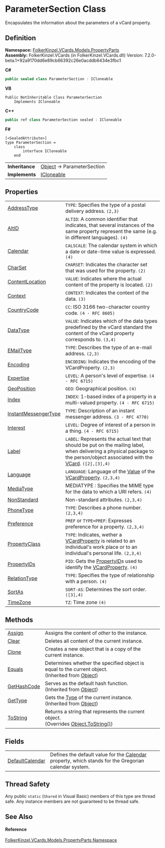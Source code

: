 # ParameterSection Class


Encapsulates the information about the parameters of a vCard property.



## Definition
**Namespace:** <a href="dbd283d2-4531-056c-7d94-281acad42316.md">FolkerKinzel.VCards.Models.PropertyParts</a>  
**Assembly:** FolkerKinzel.VCards (in FolkerKinzel.VCards.dll) Version: 7.2.0-beta.1+92a9170dd6e89cb66392c26e0acddb6434e3fbc1

**C#**
``` C#
public sealed class ParameterSection : ICloneable
```
**VB**
``` VB
Public NotInheritable Class ParameterSection
	Implements ICloneable
```
**C++**
``` C++
public ref class ParameterSection sealed : ICloneable
```
**F#**
``` F#
[<SealedAttribute>]
type ParameterSection = 
    class
        interface ICloneable
    end
```

<table><tr><td><strong>Inheritance</strong></td><td><a href="https://learn.microsoft.com/dotnet/api/system.object" target="_blank" rel="noopener noreferrer">Object</a>  →  ParameterSection</td></tr>
<tr><td><strong>Implements</strong></td><td><a href="https://learn.microsoft.com/dotnet/api/system.icloneable" target="_blank" rel="noopener noreferrer">ICloneable</a></td></tr>
</table>



## Properties
<table>
<tr>
<td><a href="c5f7ec1b-18af-81e7-8085-f351f7cfa411.md">AddressType</a></td>
<td><code>TYPE</code>: Specifies the type of a postal delivery address. <code>(2,3)</code></td></tr>
<tr>
<td><a href="40377196-c678-e230-67d6-b8b64ec87c55.md">AltID</a></td>
<td><code>ALTID</code>: A common identifier that indicates, that several instances of the same property represent the same (e.g. in different languages). <code>(4)</code></td></tr>
<tr>
<td><a href="d4551545-2491-8deb-69c2-3ef599c25c6f.md">Calendar</a></td>
<td><code>CALSCALE</code>: The calendar system in which a date or date-time value is expressed. <code>(4)</code></td></tr>
<tr>
<td><a href="3635e614-024c-d444-e5e0-566ed843db9a.md">CharSet</a></td>
<td><code>CHARSET</code>: Indicates the character set that was used for the property. <code>(2)</code></td></tr>
<tr>
<td><a href="c2ee978a-2d1d-e297-6491-88d5f1ba3360.md">ContentLocation</a></td>
<td><code>VALUE</code>: Indicates where the actual content of the property is located. <code>(2)</code></td></tr>
<tr>
<td><a href="d318a87e-4465-438d-048c-350117eabbf2.md">Context</a></td>
<td><code>CONTEXT</code>: Indicates the context of the data. <code>(3)</code></td></tr>
<tr>
<td><a href="8e95f6f4-5fc9-7568-a972-09c9dcf044d0.md">CountryCode</a></td>
<td><code>CC</code>: ISO 3166 two-character country code. <code>(4 - RFC 8605)</code></td></tr>
<tr>
<td><a href="ae9afeb9-f984-bd14-e454-ff7e4fbdfc90.md">DataType</a></td>
<td><code>VALUE</code>: Indicates which of the data types predefined by the vCard standard the content of the vCard property corresponds to. <code>(3,4)</code></td></tr>
<tr>
<td><a href="341129a8-d425-afc5-0143-ca30ee9da160.md">EMailType</a></td>
<td><code>TYPE</code>: Describes the type of an e-mail address. <code>(2,3)</code></td></tr>
<tr>
<td><a href="8ad11e7b-f866-4719-8730-8b9fef460e7e.md">Encoding</a></td>
<td><code>ENCODING</code>: Indicates the encoding of the VCardProperty. <code>(2,3)</code></td></tr>
<tr>
<td><a href="38a90ef4-62c1-46b5-4df1-ef369478e4ed.md">Expertise</a></td>
<td><code>LEVEL</code>: A person's level of expertise. <code>(4 - RFC 6715)</code></td></tr>
<tr>
<td><a href="33961cec-7636-4eb4-60a7-9614f60bc98d.md">GeoPosition</a></td>
<td><code>GEO</code>: Geographical position. <code>(4)</code></td></tr>
<tr>
<td><a href="70c82664-4c95-c20f-f819-7fba4087eead.md">Index</a></td>
<td><code>INDEX</code>: 1-based index of a property in a multi-valued property. <code>(4 - RFC 6715)</code></td></tr>
<tr>
<td><a href="f9e7ba0a-4134-5185-4a96-32f80cb5fdce.md">InstantMessengerType</a></td>
<td><code>TYPE</code>: Description of an instant messenger address. <code>(3 - RFC 4770)</code></td></tr>
<tr>
<td><a href="a45b2a65-7706-89a3-9316-e3cc184882fe.md">Interest</a></td>
<td><code>LEVEL</code>: Degree of interest of a person in a thing. <code>(4 - RFC 6715)</code></td></tr>
<tr>
<td><a href="d7cfcea9-6e46-93b5-d7d4-8d989e0b0799.md">Label</a></td>
<td><code>LABEL</code>: Represents the actual text that should be put on the mailing label, when delivering a physical package to the person/object associated with the <a href="23413828-9a4a-2851-b88b-84d0afcb0031.md">VCard</a>. <code>([2],[3],4)</code></td></tr>
<tr>
<td><a href="9486ccf8-0cd9-6681-ff63-cf2655088528.md">Language</a></td>
<td><code>LANGUAGE</code>: Language of the <a href="77af4e3d-1240-de80-07d1-6e0044c7bee3.md">Value</a> of the <a href="e1395eb9-792c-c4d8-ee22-97939a91c58e.md">VCardProperty</a>. <code>(2,3,4)</code></td></tr>
<tr>
<td><a href="c89c7ce4-1880-7fde-92f9-83d2c010a3e9.md">MediaType</a></td>
<td>MEDIATYPE : Specifies the MIME type for the data to which a URI refers. <code>(4)</code></td></tr>
<tr>
<td><a href="35201d64-2655-9433-ec6d-03c3d88af5a6.md">NonStandard</a></td>
<td>Non-standard attributes. <code>(2,3,4)</code></td></tr>
<tr>
<td><a href="f1d3da44-8e15-bded-72df-d4d18718f89d.md">PhoneType</a></td>
<td><code>TYPE</code>: Describes a phone number. <code>(2,3,4)</code></td></tr>
<tr>
<td><a href="50760592-ebd2-d6c5-16b0-f752af7dada1.md">Preference</a></td>
<td><code>PREF</code> or <code>TYPE=PREF</code>: Expresses preference for a property. <code>(2,3,4)</code></td></tr>
<tr>
<td><a href="e63c96be-d8f2-283b-4a47-8420ec5e49e2.md">PropertyClass</a></td>
<td><code>TYPE</code>: Indicates, wether a <a href="e1395eb9-792c-c4d8-ee22-97939a91c58e.md">VCardProperty</a> is related to an individual's work place or to an individual's personal life. <code>(2,3,4)</code></td></tr>
<tr>
<td><a href="fb8d7501-0140-4962-b59b-bd60dde5efd8.md">PropertyIDs</a></td>
<td><code>PID</code>: Gets the <a href="40501887-a5bd-f19a-b682-682ba7c4adb7.md">PropertyID</a>s used to identify the <a href="e1395eb9-792c-c4d8-ee22-97939a91c58e.md">VCardProperty</a>. <code>(4)</code></td></tr>
<tr>
<td><a href="fba31b41-e58c-47a2-bcfe-7564f70fe925.md">RelationType</a></td>
<td><code>TYPE</code>: Specifies the type of relationship with a person. <code>(4)</code></td></tr>
<tr>
<td><a href="f2fce288-32b4-4b3d-c83c-d20cbcd007cc.md">SortAs</a></td>
<td><code>SORT-AS</code>: Determines the sort order. <code>([3],4)</code></td></tr>
<tr>
<td><a href="3dc2a9a1-8448-a346-3391-2c6afc7b1ea7.md">TimeZone</a></td>
<td><code>TZ</code>: Time zone <code>(4)</code></td></tr>
</table>

## Methods
<table>
<tr>
<td><a href="da786cfd-2b7a-d504-f7ca-afb53f95ef65.md">Assign</a></td>
<td>Assigns the content of <em>other</em> to the instance.</td></tr>
<tr>
<td><a href="a81f4044-5424-e7b2-bdec-e69e73ab5a82.md">Clear</a></td>
<td>Deletes all content of the current instance.</td></tr>
<tr>
<td><a href="789f2ac2-53f4-e139-61c1-60ab181e9228.md">Clone</a></td>
<td>Creates a new object that is a copy of the current instance.</td></tr>
<tr>
<td><a href="https://learn.microsoft.com/dotnet/api/system.object.equals#system-object-equals(system-object)" target="_blank" rel="noopener noreferrer">Equals</a></td>
<td>Determines whether the specified object is equal to the current object.<br />(Inherited from <a href="https://learn.microsoft.com/dotnet/api/system.object" target="_blank" rel="noopener noreferrer">Object</a>)</td></tr>
<tr>
<td><a href="https://learn.microsoft.com/dotnet/api/system.object.gethashcode" target="_blank" rel="noopener noreferrer">GetHashCode</a></td>
<td>Serves as the default hash function.<br />(Inherited from <a href="https://learn.microsoft.com/dotnet/api/system.object" target="_blank" rel="noopener noreferrer">Object</a>)</td></tr>
<tr>
<td><a href="https://learn.microsoft.com/dotnet/api/system.object.gettype" target="_blank" rel="noopener noreferrer">GetType</a></td>
<td>Gets the <a href="https://learn.microsoft.com/dotnet/api/system.type" target="_blank" rel="noopener noreferrer">Type</a> of the current instance.<br />(Inherited from <a href="https://learn.microsoft.com/dotnet/api/system.object" target="_blank" rel="noopener noreferrer">Object</a>)</td></tr>
<tr>
<td><a href="5739d343-c888-977b-3a56-e349cb1a0fdb.md">ToString</a></td>
<td>Returns a string that represents the current object.<br />(Overrides <a href="https://learn.microsoft.com/dotnet/api/system.object.tostring" target="_blank" rel="noopener noreferrer">Object.ToString()</a>)</td></tr>
</table>

## Fields
<table>
<tr>
<td><a href="2791f84d-8287-e0bb-201b-d16b5470e060.md">DefaultCalendar</a></td>
<td>Defines the default value for the <a href="d4551545-2491-8deb-69c2-3ef599c25c6f.md">Calendar</a> property, which stands for the Gregorian calendar system.</td></tr>
</table>

## Thread Safety
Any public `static` (`Shared` in Visual Basic) members of this type are thread safe. Any instance members are not guaranteed to be thread safe.

## See Also


#### Reference
<a href="dbd283d2-4531-056c-7d94-281acad42316.md">FolkerKinzel.VCards.Models.PropertyParts Namespace</a>  

